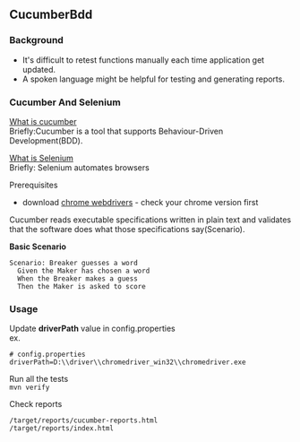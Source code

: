 ## CucumberBdd
### Background
* It's difficult to retest functions manually each time application get updated.    
* A spoken language might be helpful for testing and generating reports.


### Cucumber And Selenium
[What is cucumber](https://cucumber.io/docs/guides/overview/)    
Briefly:Cucumber is a tool that supports Behaviour-Driven Development(BDD).

[What is Selenium](https://www.selenium.dev/)    
Briefly: Selenium automates browsers

Prerequisites
* download [chrome webdrivers](https://chromedriver.chromium.org/downloads) - check your chrome version first 


Cucumber reads executable specifications written in plain text and validates that the software does what those specifications say(Scenario).

**Basic Scenario**    
```
Scenario: Breaker guesses a word
  Given the Maker has chosen a word
  When the Breaker makes a guess
  Then the Maker is asked to score
```

### Usage
Update **driverPath** value in config.properties    
ex.
```
# config.properties
driverPath=D:\\driver\\chromedriver_win32\\chromedriver.exe
```

Run all the tests    
```mvn verify```

Check reports    
```
/target/reports/cucumber-reports.html
/target/reports/index.html
```
